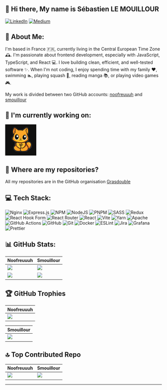 ## 👋 Hi there, My name is Sébastien LE MOUILLOUR
[![LinkedIn](https://img.shields.io/badge/LinkedIn-%230077B5.svg?logo=linkedin&logoColor=white)](https://linkedin.com/in/sebastienlemouillour) [![Medium](https://img.shields.io/badge/Medium-12100E?logo=medium&logoColor=white)](https://medium.com/@@dev.n2ofr)

## 💫 About Me:
I'm based in France 🇫🇷, currently living in the Central European Time Zone 🕰️. I'm passionate about frontend development, especially with JavaScript, TypeScript, and React 💻. I love building clean, efficient, and well-tested software ✨.
When I'm not coding, I enjoy spending time with my family ❤️, swimming 🏊, playing squash 🎾, reading manga 📚, or playing video games 🎮.

My work is divided between two GitHub accounts: [noofreuuuh](https://github.com/noofreuuuh) and [smouillour](https://github.com/smouillour)

## 🔭 I'm currently working on:
<a href='https://github.com/grasdouble/Lufa'><img src="https://github.com/grasdouble/Lufa/blob/main/images/Lufa_Logo_small.png" width="100" height="100" /></a>

## 🔎 Where are my repositories?
All my repositories are in the GitHub organisation [Grasdouble](https://github.com/grasdouble)<br>

## 💻 Tech Stack:
![Nginx](https://img.shields.io/badge/nginx-%23009639.svg?style=for-the-badge&logo=nginx&logoColor=white) ![Express.js](https://img.shields.io/badge/express.js-%23404d59.svg?style=for-the-badge&logo=express&logoColor=%2361DAFB) ![NPM](https://img.shields.io/badge/NPM-%23CB3837.svg?style=for-the-badge&logo=npm&logoColor=white) ![NodeJS](https://img.shields.io/badge/node.js-6DA55F?style=for-the-badge&logo=node.js&logoColor=white) ![PNPM](https://img.shields.io/badge/pnpm-%234a4a4a.svg?style=for-the-badge&logo=pnpm&logoColor=f69220) ![SASS](https://img.shields.io/badge/SASS-hotpink.svg?style=for-the-badge&logo=SASS&logoColor=white) ![Redux](https://img.shields.io/badge/redux-%23593d88.svg?style=for-the-badge&logo=redux&logoColor=white) ![React Hook Form](https://img.shields.io/badge/React%20Hook%20Form-%23EC5990.svg?style=for-the-badge&logo=reacthookform&logoColor=white) ![React Router](https://img.shields.io/badge/React_Router-CA4245?style=for-the-badge&logo=react-router&logoColor=white) ![React](https://img.shields.io/badge/react-%2320232a.svg?style=for-the-badge&logo=react&logoColor=%2361DAFB) ![Vite](https://img.shields.io/badge/vite-%23646CFF.svg?style=for-the-badge&logo=vite&logoColor=white) ![Yarn](https://img.shields.io/badge/yarn-%232C8EBB.svg?style=for-the-badge&logo=yarn&logoColor=white) ![Apache](https://img.shields.io/badge/apache-%23D42029.svg?style=for-the-badge&logo=apache&logoColor=white) ![GitHub Actions](https://img.shields.io/badge/github%20actions-%232671E5.svg?style=for-the-badge&logo=githubactions&logoColor=white) ![GitHub](https://img.shields.io/badge/github-%23121011.svg?style=for-the-badge&logo=github&logoColor=white) ![Git](https://img.shields.io/badge/git-%23F05033.svg?style=for-the-badge&logo=git&logoColor=white) ![Docker](https://img.shields.io/badge/docker-%230db7ed.svg?style=for-the-badge&logo=docker&logoColor=white) ![ESLint](https://img.shields.io/badge/ESLint-4B3263?style=for-the-badge&logo=eslint&logoColor=white) ![Jira](https://img.shields.io/badge/jira-%230A0FFF.svg?style=for-the-badge&logo=jira&logoColor=white) ![Grafana](https://img.shields.io/badge/grafana-%23F46800.svg?style=for-the-badge&logo=grafana&logoColor=white) ![Prettier](https://img.shields.io/badge/prettier-%23F7B93E.svg?style=for-the-badge&logo=prettier&logoColor=black)

## 📊 GitHub Stats:
| Noofreuuuh    | Smouillour    |
| ------------- | ------------- |
| ![](https://github-readme-stats.vercel.app/api?username=noofreuuuh&theme=radical&hide_border=false&include_all_commits=true&count_private=true)  | ![](https://github-readme-stats.vercel.app/api?username=smouillour&theme=radical&hide_border=false&include_all_commits=false&count_private=true)  |
| ![](https://nirzak-streak-stats.vercel.app/?user=noofreuuuh&theme=radical&hide_border=false)                                                     | ![](https://nirzak-streak-stats.vercel.app/?user=smouillour&theme=radical&hide_border=false)  |

## 🏆 GitHub Trophies
| Noofreuuuh    |
| ------------- |
| ![](https://github-profile-trophy.vercel.app/?username=noofreuuuh&theme=radical&no-frame=false&no-bg=true&margin-w=4) |

| Smouillour    |
| ------------- |
| ![](https://github-profile-trophy.vercel.app/?username=smouillour&theme=radical&no-frame=false&no-bg=true&margin-w=4) |


## 🔝 Top Contributed Repo
| Noofreuuuh    | Smouillour    |
| ------------- | ------------- |
| ![](https://github-contributor-stats.vercel.app/api?username=noofreuuuh&limit=5&theme=radical&combine_all_yearly_contributions=true) | ![](https://github-contributor-stats.vercel.app/api?username=smouillour&limit=5&theme=radical&combine_all_yearly_contributions=true) |


---
<!-- Proudly created with GPRM ( https://gprm.itsvg.in ) -->
